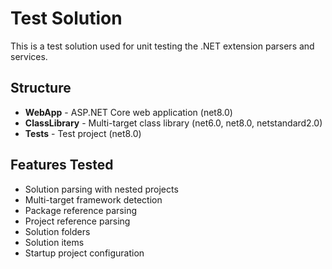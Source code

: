# Test Solution

This is a test solution used for unit testing the .NET extension parsers and services.

## Structure

- **WebApp** - ASP.NET Core web application (net8.0)
- **ClassLibrary** - Multi-target class library (net6.0, net8.0, netstandard2.0)
- **Tests** - Test project (net8.0)

## Features Tested

- Solution parsing with nested projects
- Multi-target framework detection
- Package reference parsing
- Project reference parsing
- Solution folders
- Solution items
- Startup project configuration